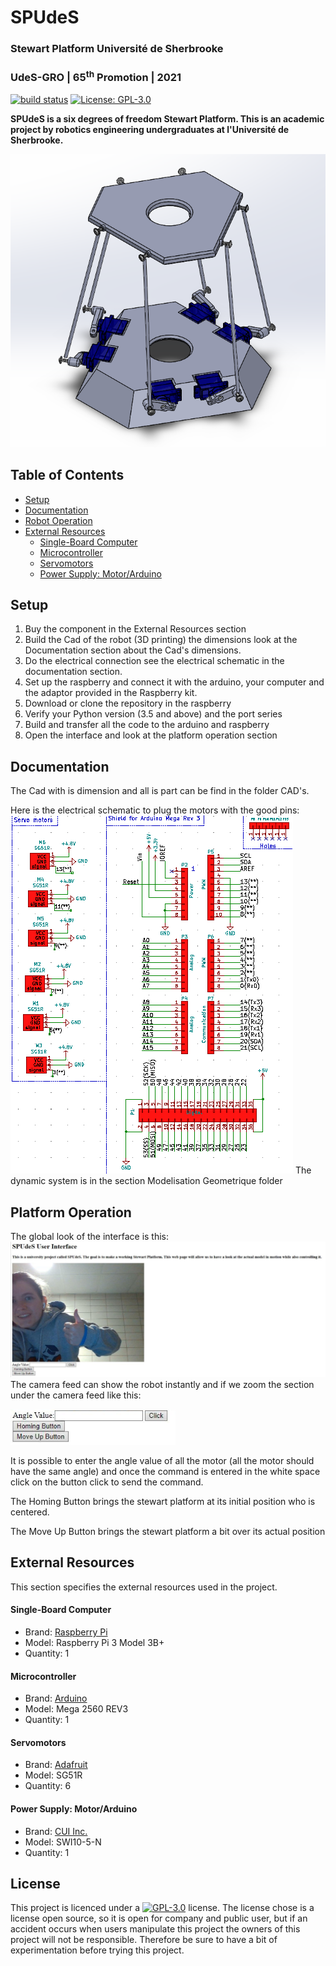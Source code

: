 <div id="SPUdeS">
    <h1>SPUdeS</h1>
    <h3>Stewart Platform Université de Sherbrooke</h3>
    <h3>UdeS-GRO | 65<sup>th</sup> Promotion | 2021</h3>
</div>

[//]: # (------------------------------------------------)

<div id="badges">
    
[![build status](https://img.shields.io/travis/SPUdeS/SPUdes/develop?logo=Travis&style=flat-square)](https://www.travis-ci.com/github/SPUdeS/SPUdeS)
[![License: GPL-3.0](https://img.shields.io/badge/License-GPLv3-blue.svg?style=flat-square)](https://github.com/SPUdeS/SPUdeS/blob/main/LICENSE) 

</div>

[//]: # (------------------------------------------------)

**SPUdeS is a six degrees of freedom Stewart Platform. This is an academic project by robotics engineering undergraduates at l'Université de Sherbrooke.**

<div id="robot" align="center">
    <img src="./img/Assembly.png" alt="Platform Assembly" width="703"/>
</div>

## Table of Contents
- [Setup](#Setup)
- [Documentation](#Documentation)
- [Robot Operation](#Operation)
- [External Resources](#Resources)
    - [Single-Board Computer](#Computer)
    - [Microcontroller](#Controller)
    - [Servomotors](#Servo)
    - [Power Supply: Motor/Arduino](#Power)


    
[//]: # (------------------------------------------------)

## <a id="Setup"></a>Setup
1. Buy the component in the External Resources section
2. Build the Cad of the robot (3D printing) the dimensions look at the Documentation section about the Cad's dimensions.
3. Do the electrical connection see the electrical schematic in the documentation section.
3. Set up the raspberry and connect it with the arduino, your computer and the adaptor provided in the Raspberry kit.  
4. Download or clone the repository in the raspberry
5. Verify your Python version (3.5 and above) and the port series
6. Build and transfer all the code to the arduino and raspberry
7. Open the interface and look at the platform operation section
## <a id="Documentation"></a>Documentation
The Cad with is dimension and all is part can be find in the folder CAD's. 

Here is the electrical schematic to plug the motors with the good pins:
![img.png](img.png)
The dynamic system is in the section Modelisation Geometrique folder
## <a id="Operation"></a>Platform Operation
The global look of the interface is this:
![img_1.png](img_1.png)
The camera feed can show the robot instantly and if we zoom the section under the camera feed like this:

![img_2.png](img_2.png)

It is possible to enter the angle value of all the motor (all the motor should have the same angle) 
and once the command is entered in the white space click on the button click to send the command.

The Homing Button brings the stewart platform at its initial position who is centered.  

The Move Up Button brings the stewart platform a bit over its actual position
## <a id="Resources"></a>External Resources
This section specifies the external resources used in the project.

#### <a id="Computer"></a>Single-Board Computer
- Brand: [Raspberry Pi](https://www.raspberrypi.org/products/raspberry-pi-3-model-b-plus/)
- Model: Raspberry Pi 3 Model 3B+
- Quantity: 1

#### <a id="Controller"></a>Microcontroller
- Brand: [Arduino](https://store.arduino.cc/mega-2560-r3)
- Model: Mega 2560 REV3
- Quantity: 1

<!--#### <a id="Servo"></a>Servomotors
- Brand: [Hitec RCD](https://hitecrcd.com/products/servos/sport-servos/analog-sport-servos/hs-422/product)
- Model: HS-422
- Quantity: 6
-->
#### <a id="Servo"></a>Servomotors
- Brand: [Adafruit](https://www.amazon.ca/Adafruit-2201-Sub-micro-Servo-SG51R/dp/B0137LG0KW)
- Model: SG51R
- Quantity: 6

#### <a id="Power"></a>Power Supply: Motor/Arduino
- Brand: [CUI Inc.](https://www.digikey.com/en/products/detail/cui-inc/SWI10-5-N-P5/6618696)
- Model: SWI10-5-N
- Quantity: 1

## <a id="License"></a>License
This project is licenced under a  [![GPL-3.0](https://img.shields.io/badge/License-GPLv3-blue.svg?style=flat-square)](https://github.com/SPUdeS/SPUdeS/blob/main/LICENSE) license.
The license chose is a license open source, so it is open for company and public user, but if an accident occurs when
users manipulate this project the owners of this project will not be responsible. Therefore be sure to have a bit of 
experimentation before trying this project. 